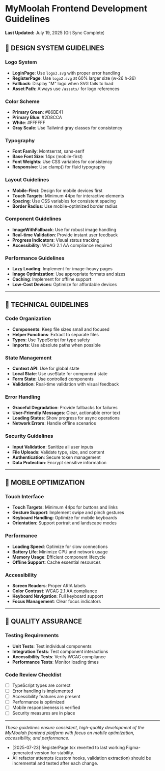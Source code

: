 # MyMoolah Frontend Development Guidelines

**Last Updated:** July 19, 2025 (Git Sync Complete)

## 🎨 **DESIGN SYSTEM GUIDELINES**

### **Logo System**
- **LoginPage**: Use `logo3.svg` with proper error handling
- **RegisterPage**: Use `logo2.svg` at 60% larger size (w-26 h-26)
- **Fallback**: Display "M" logo when SVG fails to load
- **Asset Path**: Always use `/assets/` for logo references

### **Color Scheme**
- **Primary Green**: #86BE41
- **Primary Blue**: #2D8CCA
- **White**: #FFFFFF
- **Gray Scale**: Use Tailwind gray classes for consistency

### **Typography**
- **Font Family**: Montserrat, sans-serif
- **Base Font Size**: 14px (mobile-first)
- **Font Weights**: Use CSS variables for consistency
- **Responsive**: Use clamp() for fluid typography

### **Layout Guidelines**
- **Mobile-First**: Design for mobile devices first
- **Touch Targets**: Minimum 44px for interactive elements
- **Spacing**: Use CSS variables for consistent spacing
- **Border Radius**: Use mobile-optimized border radius

### **Component Guidelines**
- **ImageWithFallback**: Use for robust image handling
- **Real-time Validation**: Provide instant user feedback
- **Progress Indicators**: Visual status tracking
- **Accessibility**: WCAG 2.1 AA compliance required

### **Performance Guidelines**
- **Lazy Loading**: Implement for image-heavy pages
- **Image Optimization**: Use appropriate formats and sizes
- **Caching**: Implement for offline support
- **Low-Cost Devices**: Optimize for affordable devices

---

## 🔧 **TECHNICAL GUIDELINES**

### **Code Organization**
- **Components**: Keep file sizes small and focused
- **Helper Functions**: Extract to separate files
- **Types**: Use TypeScript for type safety
- **Imports**: Use absolute paths when possible

### **State Management**
- **Context API**: Use for global state
- **Local State**: Use useState for component state
- **Form State**: Use controlled components
- **Validation**: Real-time validation with visual feedback

### **Error Handling**
- **Graceful Degradation**: Provide fallbacks for failures
- **User-Friendly Messages**: Clear, actionable error text
- **Loading States**: Show progress for async operations
- **Network Errors**: Handle offline scenarios

### **Security Guidelines**
- **Input Validation**: Sanitize all user inputs
- **File Uploads**: Validate type, size, and content
- **Authentication**: Secure token management
- **Data Protection**: Encrypt sensitive information

---

## 📱 **MOBILE OPTIMIZATION**

### **Touch Interface**
- **Touch Targets**: Minimum 44px for buttons and links
- **Gesture Support**: Implement swipe and pinch gestures
- **Keyboard Handling**: Optimize for mobile keyboards
- **Orientation**: Support portrait and landscape modes

### **Performance**
- **Loading Speed**: Optimize for slow connections
- **Battery Life**: Minimize CPU and network usage
- **Memory Usage**: Efficient component lifecycle
- **Offline Support**: Cache essential resources

### **Accessibility**
- **Screen Readers**: Proper ARIA labels
- **Color Contrast**: WCAG 2.1 AA compliance
- **Keyboard Navigation**: Full keyboard support
- **Focus Management**: Clear focus indicators

---

## 🎯 **QUALITY ASSURANCE**

### **Testing Requirements**
- **Unit Tests**: Test individual components
- **Integration Tests**: Test component interactions
- **Accessibility Tests**: Verify WCAG compliance
- **Performance Tests**: Monitor loading times

### **Code Review Checklist**
- [ ] TypeScript types are correct
- [ ] Error handling is implemented
- [ ] Accessibility features are present
- [ ] Performance is optimized
- [ ] Mobile responsiveness is verified
- [ ] Security measures are in place

---

*These guidelines ensure consistent, high-quality development of the MyMoolah frontend platform with focus on mobile optimization, accessibility, and performance.*
<!--

System Guidelines

Use this file to provide the AI with rules and guidelines you want it to follow.
This template outlines a few examples of things you can add. You can add your own sections and format it to suit your needs

TIP: More context isn't always better. It can confuse the LLM. Try and add the most important rules you need

# General guidelines

Any general rules you want the AI to follow.
For example:

* Only use absolute positioning when necessary. Opt for responsive and well structured layouts that use flexbox and grid by default
* Refactor code as you go to keep code clean
* Keep file sizes small and put helper functions and components in their own files.

--------------

# Design system guidelines
Rules for how the AI should make generations look like your company's design system

Additionally, if you select a design system to use in the prompt box, you can reference
your design system's components, tokens, variables and components.
For example:

* Use a base font-size of 14px
* Date formats should always be in the format “Jun 10”
* The bottom toolbar should only ever have a maximum of 4 items
* Never use the floating action button with the bottom toolbar
* Chips should always come in sets of 3 or more
* Don't use a dropdown if there are 2 or fewer options

You can also create sub sections and add more specific details
For example:


## Button
The Button component is a fundamental interactive element in our design system, designed to trigger actions or navigate
users through the application. It provides visual feedback and clear affordances to enhance user experience.

### Usage
Buttons should be used for important actions that users need to take, such as form submissions, confirming choices,
or initiating processes. They communicate interactivity and should have clear, action-oriented labels.

### Variants
* Primary Button
  * Purpose : Used for the main action in a section or page
  * Visual Style : Bold, filled with the primary brand color
  * Usage : One primary button per section to guide users toward the most important action
* Secondary Button
  * Purpose : Used for alternative or supporting actions
  * Visual Style : Outlined with the primary color, transparent background
  * Usage : Can appear alongside a primary button for less important actions
* Tertiary Button
  * Purpose : Used for the least important actions
  * Visual Style : Text-only with no border, using primary color
  * Usage : For actions that should be available but not emphasized
-->

- [2025-07-23] RegisterPage.tsx reverted to last working Figma-generated version for stability.
- All refactor attempts (custom hooks, validation extraction) should be incremental and tested after each change.
